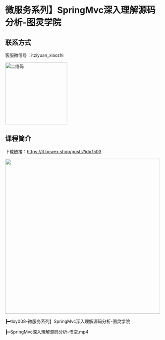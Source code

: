 # 微服务系列】SpringMvc深入理解源码分析-图灵学院

## 联系方式

客服微信号：itziyuan_xiaozhi

<img src="https://ziyuanyun.oss-cn-guangzhou.aliyuncs.com/common/20240614073449/666b82192834a.jpg" width="200" height="200" alt="二维码">

## 课程简介

下载链接：https://it.bcwex.shop/posts?id=1503

<img src="https://ziyuanyun.oss-cn-guangzhou.aliyuncs.com/yun/20240515224316/6644ca0402f5a.jpg" width="500" alt="">

  ┣━tlxy008-微服务系列】SpringMvc深入理解源码分析-图灵学院

 ┣━SpringMvc深入理解源码分析-悟空.mp4

  
